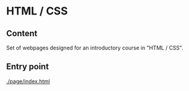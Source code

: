 <h1> HTML / CSS </h1>

<h2> Content </h2>
<p>
  Set of webpages designed for an introductory course in "HTML / CSS".
</p>

<h2> Entry point </h2>
<p>
  <a href="./page/index.html"> ./page/index.html </a>
</p>
